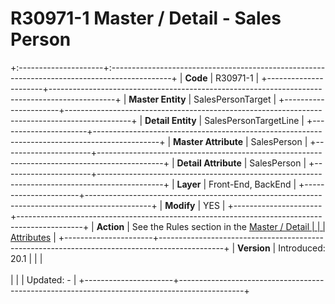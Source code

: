 ﻿---
erp.type: front-end-business-rule
---

# R30971-1 Master / Detail - Sales Person
+:---------------------+:---------------------------------------------------------------------------------------------+
| **Code**             | R30971-1                                                                                     |
+----------------------+----------------------------------------------------------------------------------------------+
| **Master Entity**    | SalesPersonTarget                                                                            |
+----------------------+----------------------------------------------------------------------------------------------+
| **Detail Entity**    | SalesPersonTargetLine                                                                        |
+----------------------+----------------------------------------------------------------------------------------------+
| **Master Attribute** | SalesPerson                                                                                  |
+----------------------+----------------------------------------------------------------------------------------------+
| **Detail Attribute** | SalesPerson                                                                                  |
+----------------------+----------------------------------------------------------------------------------------------+
| **Layer**            | Front-End, BackEnd                                                                           |
+----------------------+----------------------------------------------------------------------------------------------+
| **Modify**           | YES                                                                                          |
+----------------------+----------------------------------------------------------------------------------------------+
| **Action**           | See the Rules section in the [Master / Detail                                                |
|                      | Attributes](xref:master-detail)                                                              |
+----------------------+----------------------------------------------------------------------------------------------+
| **Version**          | Introduced: 20.1                                                                             |
|                      | <br/><br/>                                                                                   |
|                      | Updated: -                                                                                   |
+----------------------+----------------------------------------------------------------------------------------------+
